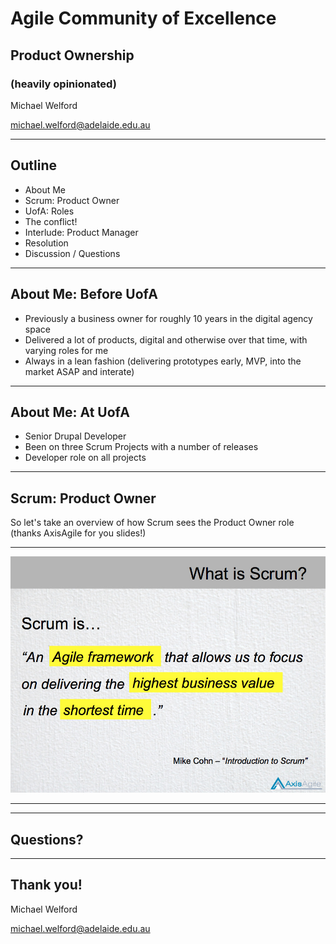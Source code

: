# Agile Community of Excellence

## Product Ownership
### (heavily opinionated)

Michael Welford

<michael.welford@adelaide.edu.au>

---

## Outline

- About Me
- Scrum: Product Owner
- UofA: Roles
- The conflict!
- Interlude: Product Manager
- Resolution
- Discussion / Questions

---

## About Me: Before UofA

- Previously a business owner for roughly 10 years in the digital agency space
- Delivered a lot of products, digital and otherwise over that time, with varying roles for me
- Always in a lean fashion (delivering prototypes early, MVP, into the market ASAP and interate)

---

## About Me: At UofA

- Senior Drupal Developer
- Been on three Scrum Projects with a number of releases
- Developer role on all projects

---

## Scrum: Product Owner

So let's take an overview of how Scrum sees the Product Owner role (thanks AxisAgile for you slides!)

---

![Scrum](images/scrum.jpg)

---



---

## Questions?

---

## Thank you!

Michael Welford

<michael.welford@adelaide.edu.au>

